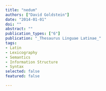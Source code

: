 ```yaml
---
title: "nedum"
authors: ["David Goldstein"]
date: "2014-01-01"
doi: ""
abstract: ""
publication_types: ["6"]
publication: "_Thesaurus Linguae Latinae_"
tags:
- Latin
- Lexicography
- Semantics
- Information Structure
- Syntax
selected: false
featured: false

---
```


